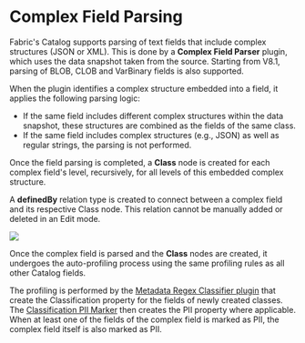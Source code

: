 # Complex Field Parsing

Fabric's Catalog supports parsing of text fields that include complex structures (JSON or XML). This is done by a **Complex Field Parser** plugin, which uses the data snapshot taken from the source. Starting from V8.1, parsing of BLOB, CLOB and VarBinary fields is also supported.

When the plugin identifies a complex structure embedded into a field, it applies the following parsing logic:

* If the same field includes different complex structures within the data snapshot, these structures are combined as the fields of the same class.
* If the same field includes complex structures (e.g., JSON) as well as regular strings, the parsing is not performed.

Once the field parsing is completed, a **Class** node is created for each complex field's level, recursively, for all levels of this embedded complex structure. 

A **definedBy** relation type is created to connect between a complex field and its respective Class node. This relation cannot be manually added or deleted in an Edit mode. 

![](../images/complex_field.png)

Once the complex field is parsed and the **Class** nodes are created, it undergoes the auto-profiling process using the same profiling rules as all other Catalog fields. 

The profiling is performed by the [Metadata Regex Classifier plugin](04a_builtin_plugins.md#metadata-regex-classifie) that create the Classification property for the fields of newly created classes. The [Classification PII Marker](04a_builtin_plugins.md#classification-pii-marker) then creates the PII property where applicable. When at least one of the fields of the complex field is marked as PII, the complex field itself is also marked as PII.
